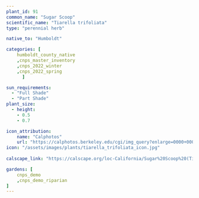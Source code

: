 ```yaml
---
plant_id: 91
common_name: "Sugar Scoop"
scientific_name: "Tiarella trifoliata"
type: "perennial herb"

native_to: "Humboldt"

categories: [
    humboldt_county_native
    ,cnps_master_inventory
    ,cnps_2022_winter
    ,cnps_2022_spring
      ]

sun_requirements:
  - "Full Shade"
  - "Part Shade"
plant_size:
  - height: 
    - 0.5
    - 0.7

icon_attribution:
    name: "Calphotos"
    url: "https://calphotos.berkeley.edu/cgi/img_query?enlarge=0000+0000+0809+2164" 
icon: "/assets/images/plants/tiarella_trifoliata_icon.jpg"
 
calscape_link: "https://calscape.org/loc-California/Sugar%20Scoop%20(Tiarella%20trifoliata)"

gardens: [ 
    cnps_demo
    ,cnps_demo_riparian
]
---
```



